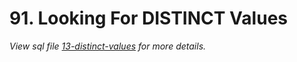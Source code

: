 # 91. Looking For DISTINCT Values

_View sql file [13-distinct-values](./sql/13-distinct-values.sql) for more details._
